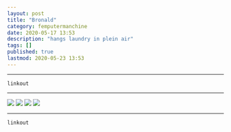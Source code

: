 ```yaml
---
layout: post
title: "Bronald"
category: femputermanchine
date: 2020-05-17 13:53
description: "hangs laundry in plein air"
tags: []
published: true
lastmod: 2020-05-23 13:53
---
```


*****

`linkout`

*****

<img src="{{ site.url }}/assets/img/ca06.jpg" />

<img src="{{ site.url }}/assets/img/ca24.jpg" />

<img src="{{ site.url }}/assets/img/ca25.jpg" />

<img src="{{ site.url }}/assets/img/ca26.jpg" />


*****
`linkout`
